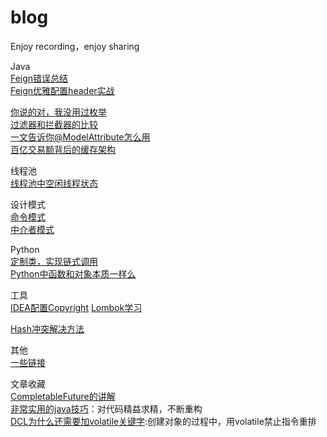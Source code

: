# blog
Enjoy recording，enjoy sharing

Java  
[Feign错误总结](./Feign踩坑系列.md)  
[Feign优雅配置header实战](./Feignclient添加header实践.md)

[你说的对，我没用过枚举](./你说的对，我没用过枚举.md)    
[过滤器和拦截器的比较](./过滤器和拦截器的区别.md)  
[一文告诉你@ModelAttribute怎么用](./@ModelAttribute怎么用.md)  
[百亿交易额背后的缓存架构](./百亿交易额背后的缓存架构.md)
    
线程池   
[线程池中空闲线程状态](./线程池中空闲线程的状态.md)
  
设计模式  
[命令模式](./命令模式.md)  
[中介者模式](./中介者模式.md)

Python  
[定制类，实现链式调用](./神奇的python链式调用.md)  
[Python中函数和对象本质一样么](./Python中函数和对象是本质是一样的么.md)


工具  
[IDEA配置Copyright](./IDEA配置Copyright.md)
[Lombok学习](./Lombok.md)

[Hash冲突解决方法](./Hash冲突解决.md)   


其他   
[一些链接](./他山之石.md)


文章收藏  
[CompletableFuture的讲解](http://mp.weixin.qq.com/s?__biz=MzI4ODQ3NjE2OA==&mid=2247487772&idx=1&sn=e702eb6fb8ea8e279c7dc520e38207da&chksm=ec3c8c7bdb4b056d721316e409dac404ffb74da9118b08248e764e519a0cd2c2ea5725fcc012&mpshare=1&scene=24&srcid=0805kHAIOighZU6OlqihIOMp&sharer_sharetime=1596640927337&sharer_shareid=954a56b65bef691f9888434c3d43c841#rd)  
[非常实用的java技巧](https://mp.weixin.qq.com/s/NDgUqfulQmfx7EyPnmFSHA)：对代码精益求精，不断重构  
[DCL为什么还需要加volatile关键字](https://blog.csdn.net/weixin_38106322/article/details/105753241):创建对象的过程中，用volatile禁止指令重排
